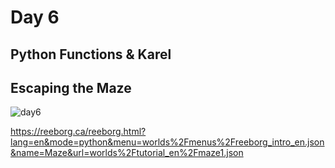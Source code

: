 # Day 6

## Python Functions & Karel

## Escaping the Maze

 ![day6](https://github.com/diorithaliti/Python/assets/74361197/ff4fecec-900e-4b3d-865d-eb69741ac0b6)


https://reeborg.ca/reeborg.html?lang=en&mode=python&menu=worlds%2Fmenus%2Freeborg_intro_en.json&name=Maze&url=worlds%2Ftutorial_en%2Fmaze1.json
